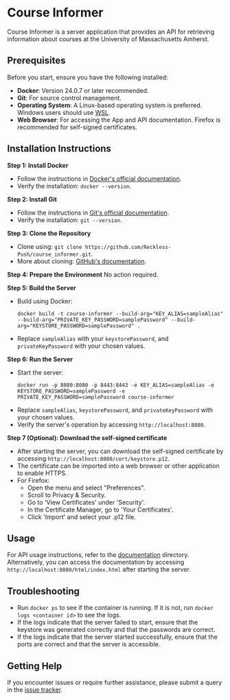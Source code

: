 # Course Informer

Course Informer is a server application that provides an API for retrieving information about courses at the University of Massachusetts Amherst.

## Prerequisites

Before you start, ensure you have the following installed:
- **Docker**: Version 24.0.7 or later recommended.
- **Git**: For source control management.
- **Operating System**: A Linux-based operating system is preferred. Windows users should use [WSL](https://learn.microsoft.com/en-us/windows/wsl/install).
- **Web Browser**: For accessing the App and API documentation. Firefox is recommended for self-signed certificates.

## Installation Instructions

**Step 1: Install Docker**
- Follow the instructions in [Docker's official documentation](https://docs.docker.com/get-docker/).
- Verify the installation: `docker --version`.

**Step 2: Install Git**
- Follow the instructions in [Git's official documentation](https://git-scm.com/book/en/v2/Getting-Started-Installing-Git).
- Verify the installation: `git --version`.

**Step 3: Clone the Repository**
- Clone using: `git clone https://github.com/Reckless-Push/course_informer.git`.
- More about cloning: [GitHub's documentation](https://docs.github.com/articles/cloning-a-repository).

**Step 4: Prepare the Environment** No action required.

**Step 5: Build the Server**
- Build using Docker:
  ```
  docker build -t course-informer --build-arg="KEY_ALIAS=sampleAlias" --build-arg="PRIVATE_KEY_PASSWORD=samplePassword" --build-arg="KEYSTORE_PASSWORD=samplePassword" . 
  ```
- Replace `sampleAlias` with your `keystorePassword`, and `privateKeyPassword` with your chosen values.

**Step 6: Run the Server**
- Start the server:
  ```
  docker run -p 8080:8080 -p 8443:8443 -e KEY_ALIAS=sampleAlias -e KEYSTORE_PASSWORD=samplePassword -e PRIVATE_KEY_PASSWORD=samplePassword course-informer
  ```
- Replace `sampleAlias`, `keystorePassword`, and `privateKeyPassword` with your chosen values.
- Verify the server's operation by accessing `http://localhost:8080`.

**Step 7 (Optional): Download the self-signed certificate**
- After starting the server, you can download the self-signed certificate by accessing `http://localhost:8080/cert/keystore.p12`.
- The certificate can be imported into a web browser or other application to enable HTTPS.
- For Firefox:
  - Open the menu and select "Preferences".
  - Scroll to Privacy & Security.
  - Go to 'View Certificates' under 'Security'.
  - In the Certificate Manager, go to 'Your Certificates'.
  - Click 'Import' and select your .p12 file.
## Usage

For API usage instructions, refer to the [documentation](documentation) directory. Alternatively, you can access the documentation by accessing `http://localhost:8080/html/index.html` after starting the server.

## Troubleshooting

- Run `docker ps` to see if the container is running. If it is not, run `docker logs <container id>` to see the logs.
- If the logs indicate that the server failed to start, ensure that the keystore was generated correctly and that the passwords are correct.
- If the logs indicate that the server started successfully, ensure that the ports are correct and that the server is accessible.

## Getting Help

If you encounter issues or require further assistance, please submit a query in the [issue tracker](https://github.com/Reckless-Push/course_informer/issues).
